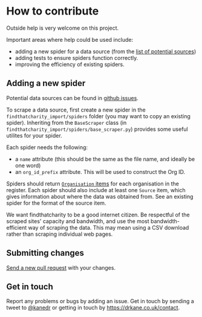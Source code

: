 # How to contribute

Outside help is very welcome on this project.

Important areas where help could be used include:

- adding a new spider for a data source (from the [list of potential sources](https://github.com/drkane/find-that-charity-scrapers/issues?q=is%3Aissue+is%3Aopen+label%3A%22data+source%22))
- adding tests to ensure spiders function correctly.
- improving the efficiency of existing spiders.

## Adding a new spider

Potential data sources can be found in [github issues](https://github.com/drkane/find-that-charity-scrapers/issues?q=is%3Aissue+is%3Aopen+label%3A%22data+source%22).

To scrape a data source, first create a new spider in the `findthatcharity_import/spiders`
folder (you may want to copy an existing spider). Inheriting from the `BaseScraper` class
(in `findthatcharity_import/spiders/base_scraper.py`) provides some useful utilites for
your spider.

Each spider needs the following:
- a `name` attribute (this should be the same as the file name, and ideally be one word)
- an `org_id_prefix` attribute. This will be used to construct the Org ID.

Spiders should return [`Organisation` items](/findthatcharity_import/items.py) for each 
organisation in the register. Each spider should also include at least one `Source` item,
which gives information about where the data was obtained from. See an existing spider for
the format of the source item.

We want findthatcharity to be a good internet citizen. Be respectful of the scraped sites'
capacity and bandwidth, and use the most bandwidth-efficient way of scraping the data. This
may mean using a CSV download rather than scraping individual web pages.

## Submitting changes

[Send a new pull request](https://github.com/drkane/find-that-charity-scrapers/pull/new/master)
with your changes.

## Get in touch

Report any problems or bugs by adding an issue. Get in touch by sending a tweet to 
[@kanedr](https://twitter.com/kanedr) or getting in touch by <https://drkane.co.uk/contact>.

